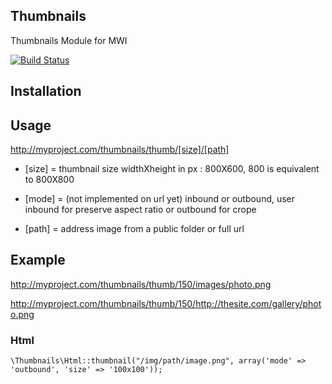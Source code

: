 ## Thumbnails 

Thumbnails Module for MWI

[![Build Status](https://secure.travis-ci.org/Myopengrid/thumbnails.png)](http://travis-ci.org/Myopengrid/thumbnails)

## Installation

## Usage
	
http://myproject.com/thumbnails/thumb/[size]/[path]

	
* [size] = thumbnail size widthXheight in px : 800X600, 800 is equivalent to 800X800

* [mode] = (not implemented on url yet) inbound or outbound, user inbound for preserve aspect ratio or outbound for crope

* [path]  = address image from a public folder or full url

## Example

http://myproject.com/thumbnails/thumb/150/images/photo.png

http://myproject.com/thumbnails/thumb/150/http://thesite.com/gallery/photo.png

### Html

	\Thumbnails\Html::thumbnail("/img/path/image.png", array('mode' => 'outbound', 'size' => '100x100'));

